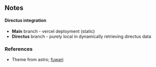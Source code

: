 <h2>Notes</h2>

#### Directus integration

- **Main** branch - vercel deployment (static)
- **Directus** branch - purely local in dynamically retrieving directus data 


<h3>References</h3>

- Theme from astro; [fuwari](https://astro.build/themes/details/fuwari/)